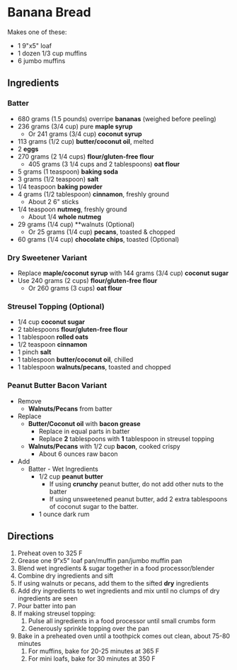 # Banana Bread

Makes one of these:

- 1 9"x5" loaf
- 1 dozen 1/3 cup muffins
- 6 jumbo muffins

## Ingredients

### Batter

- 680 grams (1.5 pounds) overripe **bananas** (weighed before peeling)
- 236 grams (3/4 cup) pure **maple syrup**
    - Or 241 grams (3/4 cup) **coconut syrup**
- 113 grams (1/2 cup) **butter/coconut oil**, melted
- 2 **eggs**
- 270 grams (2 1/4 cups) **flour/gluten-free flour**
    - 405 grams (3 1/4 cups and 2 tablespoons) **oat flour**
- 5 grams (1 teaspoon) **baking soda**
- 3 grams (1/2 teaspoon) **salt**
- 1/4 teaspoon **baking powder**
- 4 grams (1/2 tablespoon) **cinnamon**, freshly ground
    - About 2 6" sticks
- 1/4 teaspoon **nutmeg**, freshly ground
    - About 1/4 **whole nutmeg**
- 29 grams (1/4 cup) **walnuts (Optional)
    - Or 25 grams (1/4 cup) **pecans**, toasted & chopped
- 60 grams (1/4 cup) **chocolate chips**, toasted (Optional)

### Dry Sweetener Variant

- Replace **maple/coconut syrup** with 144 grams (3/4 cup) **coconut sugar**
- Use 240 grams (2 cups) **flour/gluten-free flour**
    - Or 260 grams (3 cups) **oat flour**

### Streusel Topping (Optional)

- 1/4 cup **coconut sugar**
- 2 tablespoons **flour/gluten-free flour**
- 1 tablespoon **rolled oats**
- 1/2 teaspoon **cinnamon**
- 1 pinch **salt**
- 1 tablespoon **butter/coconut oil**, chilled
- 1 tablespoon **walnuts/pecans**, toasted and chopped

### Peanut Butter Bacon Variant

- Remove
    - **Walnuts/Pecans** from batter
- Replace
    - **Butter/Coconut oil** with **bacon grease**
        - Replace in equal parts in batter
        - Replace **2** tablespoons with **1** tablespoon in streusel topping
    - **Walnuts/Pecans** with 1/2 cup **bacon**, cooked crispy
        - About 6 ounces raw bacon
- Add
    - Batter - Wet Ingredients
        - 1/2 cup **peanut butter**
            - If using **crunchy** peanut butter, do not add other nuts to the batter
            - If using unsweetened peanut butter, add 2 extra tablespoons of coconut sugar to the batter.
        - 1 ounce dark rum

## Directions

1. Preheat oven to 325 F
1. Grease one 9”x5” loaf pan/muffin pan/jumbo muffin pan
1. Blend wet ingredients & sugar together in a food processor/blender
1. Combine dry ingredients and sift
1. If using walnuts or pecans, add them to the sifted **dry** ingredients
1. Add dry ingredients to wet ingredients and mix until no clumps of dry ingredients are seen
1. Pour batter into pan
1. If making streusel topping:
    1. Pulse all ingredients in a food processor until small crumbs form
    1. Generously sprinkle topping over the pan
1. Bake in a preheated oven until a toothpick comes out clean, about 75-80 minutes
    1. For muffins, bake for 20-25 minutes at 365 F
    1. For mini loafs, bake for 30 minutes at 350 F
